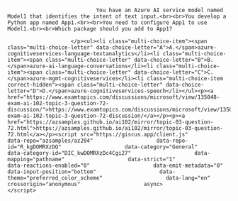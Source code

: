 <p class="card-text">
							
								You have an Azure AI service model named Model1 that identifies the intent of text input.<br><br>You develop a Python app named App1.<br><br>You need to configure App1 to use Model1.<br><br>Which package should you add to App1?
							
						</p><ul><li class="multi-choice-item"><span class="multi-choice-letter" data-choice-letter="A">A.</span>azure-cognitiveservices-language-textanalytics</li><li class="multi-choice-item"><span class="multi-choice-letter" data-choice-letter="B">B.</span>azure-ai-language-conversations</li><li class="multi-choice-item"><span class="multi-choice-letter" data-choice-letter="C">C.</span>azure-mgmt-cognitiveservices</li><li class="multi-choice-item correct-hidden"><span class="multi-choice-letter" data-choice-letter="D">D.</span>azure-cognitiveservices-speech</li></ul><p><a href="https://www.examtopics.com/discussions/microsoft/view/135048-exam-ai-102-topic-3-question-72-discussion/">https://www.examtopics.com/discussions/microsoft/view/135048-exam-ai-102-topic-3-question-72-discussion/</a></p><p><a href="https://azsamples.github.io/ai102/mirror/topic-03-question-72.html">https://azsamples.github.io/ai102/mirror/topic-03-question-72.html</a></p><script src="https://giscus.app/client.js"                    data-repo="azsamples/az204"                    data-repo-id="R_kgDOMRXzDQ"                    data-category="General"                    data-category-id="DIC_kwDOMRXzDc4Cgi27"                    data-mapping="pathname"                    data-strict="1"                    data-reactions-enabled="0"                    data-emit-metadata="0"                    data-input-position="bottom"                    data-theme="preferred_color_scheme"                    data-lang="en"                    crossorigin="anonymous"                    async>                    </script>